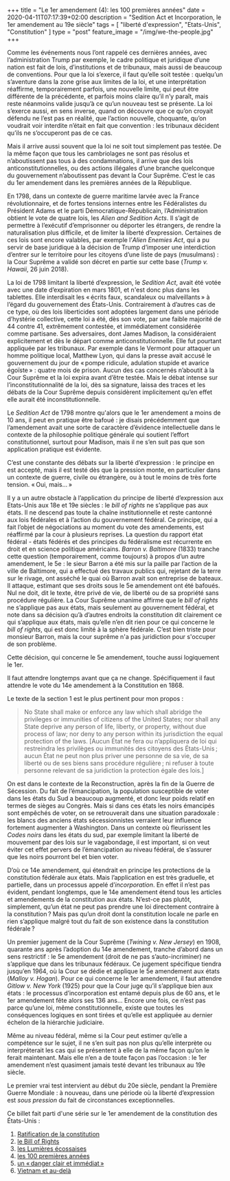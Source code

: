 +++
title = "Le 1er amendement (4): les 100 premières années"
date = 2020-04-11T07:17:39+02:00
description = "Sedition Act et Incorporation, le 1er amendement au 19e siècle"
tags = [ "liberté d'expression", "Etats-Unis", "Constitution" ]
type = "post"
feature_image = "/img/we-the-people.jpg"
+++

Comme les événements nous l’ont rappelé ces dernières années, avec l’administration Trump par exemple, le cadre politique et juridique d’une nation est fait de lois, d’institutions et de tribunaux, mais aussi de beaucoup de conventions. Pour que la loi s’exerce, il faut qu’elle soit testée : quelqu’un s’aventure dans la zone grise aux limites de la loi, et une interprétation réaffirme, temporairement parfois, une nouvelle limite, qui peut être différente de la précédente, et parfois moins claire qu’il n’y paraît, mais reste néanmoins valide jusqu’à ce qu’un nouveau test se présente. La loi s’exerce aussi, en sens inverse, quand on découvre que ce qu’on croyait défendu ne l’est pas en réalité, que l’action nouvelle, choquante, qu’on voudrait voir interdite n’était en fait que convention : les tribunaux décident qu’ils ne s’occuperont pas de ce cas.

Mais il arrive aussi souvent que la loi ne soit tout simplement pas testée. De la même façon que tous les cambriolages ne sont pas résolus et n’aboutissent pas tous à des condamnations, il arrive que des lois anticonstitutionnelles, ou des actions illégales d’une branche quelconque du gouvernement n’aboutissent pas devant la Cour Suprême. C’est le cas du 1er amendement dans les premières années de la République.

En 1798, dans un contexte de guerre maritime larvée avec la France révolutionnaire, et de fortes tensions internes entre les Fédéralistes du Président Adams et le parti Démocratique-Républicain, l’Administration obtient le vote de quatre lois, les _Alien and Sedition Acts_. Il s’agit de permettre à l’exécutif d’emprisonner ou déporter les étrangers, de rendre la naturalisation plus difficile, et de limiter la liberté d’expression. Certaines de ces lois sont encore valables, par exemple l’_Alien Enemies Act_, qui a pu servir de base juridique à la décision de Trump d’imposer une interdiction d’entrer sur le territoire pour les citoyens d’une liste de pays (musulmans) : la Cour Suprême a validé son décret en partie sur cette base (_Trump v. Hawaii_, 26 juin 2018).

La loi de 1798 limitant la liberté d’expression, le _Sedition Act_, avait été votée avec une date d’expiration en mars 1801, et n'est donc plus dans les tablettes. Elle interdisait les « écrits faux, scandaleux ou malveillants » à l’égard du gouvernement des États-Unis. Contrairement à d’autres cas de ce type, où des lois liberticides sont adoptées largement dans une période d’hystérie collective, cette loi a été, dès son vote, par une faible majorité de 44 contre 41, extrêmement contestée, et immédiatement considérée comme partisane. Ses adversaires, dont James Madison, la considéraient explicitement et dès le départ comme anticonstitutionnelle. Elle fut pourtant appliquée par les tribunaux. Par exemple dans le Vermont pour attaquer un homme politique local, Matthew Lyon, qui dans la presse avait accusé le gouvernement du jour de « pompe ridicule, adulation stupide et avarice égoïste » : quatre mois de prison. Aucun des cas concernés n’aboutit à la Cour Suprême et la loi expira avant d’être testée. Mais le débat intense sur l’inconstitutionnalité de la loi, dès sa signature, laissa des traces et les débats de la Cour Suprême depuis considèrent implicitement qu’en effet elle aurait été inconstitutionnelle.

Le _Sedition Act_ de 1798 montre qu'alors que le 1er amendement a moins de 10 ans, il peut en pratique être bafoué : je disais précédemment que l’amendement avait une sorte de caractère d’évidence intellectuelle dans le contexte de la philosophie politique générale qui soutient l’effort constitutionnel, surtout pour Madison, mais il ne s’en suit pas que son application pratique est évidente.

C’est une constante des débats sur la liberté d’expression : le principe en est accepté, mais il est testé dès que la pression monte, en particulier dans un contexte de guerre, civile ou étrangère, ou à tout le moins de très forte tension. « Oui, mais... »

Il y a un autre obstacle à l’application du principe de liberté d’expression aux Etats-Unis aux 18e et 19e siècles : le _bill of rights_ ne s’applique pas aux états. Il ne descend pas toute la chaîne institutionnelle et reste cantonné aux lois fédérales et à l’action du gouvernement fédéral. Ce principe, qui a fait l’objet de négociations au moment du vote des amendements, est réaffirmé par la cour à plusieurs reprises. La question du rapport état fédéral - états fédérés et des principes du fédéralisme est récurrente en droit et en science politique américains. _Barron v. Baltimore_ (1833) tranche cette question (temporairement, comme toujours) à propos d’un autre amendement, le 5e : le sieur Barron a été mis sur la paille par l’action de la ville de Baltimore, qui a effectué des travaux publics qui, rejetant de la terre sur le rivage, ont asséché le quai où Barron avait son entreprise de bateaux. Il attaque, estimant que ses droits sous le 5e amendement ont été bafoués. Nul ne doit, dit le texte, être privé de vie, de liberté ou de sa propriété sans procédure régulière. La Cour Suprême unanime affirme que le _bill of rights_ ne s’applique pas aux états, mais seulement au gouvernement fédéral, et note dans sa décision qu’à d’autres endroits la constitution dit clairement ce qui s’applique aux états, mais qu’elle n’en dit rien pour ce qui concerne le _bill of rights_, qui est donc limité à la sphère fédérale. C’est bien triste pour monsieur Barron, mais la cour suprême n'a pas juridiction pour s'occuper de son problème.

Cette décision, qui concerne le 5e amendement, touche aussi logiquement le 1er.

Il faut attendre longtemps avant que ça ne change. Spécifiquement il faut attendre le vote du 14e amendement à la Constitution en 1868.

Le texte de la section 1 est le plus pertinent pour mon propos :

> No State shall make or enforce any law which shall abridge the privileges or immunities of citizens of the United States; nor shall any State deprive any person of life, liberty, or property, without due process of law; nor deny to any person within its jurisdiction the equal protection of the laws. [Aucun État ne fera ou n’appliquera de loi qui restreindra les privilèges ou immunités des citoyens des États-Unis ; aucun État ne peut non plus priver une personne de sa vie, de sa liberté ou de ses biens sans procédure régulière ; ni refuser à toute personne relevant de sa juridiction la protection égale des lois.]

On est dans le contexte de la Reconstruction, après la fin de la Guerre de Sécession. Du fait de l’émancipation, la population susceptible de voter dans les états du Sud a beaucoup augmenté, et donc leur poids relatif en termes de sièges au Congrès. Mais si dans ces états les noirs émancipés sont empêchés de voter, on se retrouverait dans une situation paradoxale : les blancs des anciens états sécessionnistes verraient leur influence fortement augmenter à Washington. Dans un contexte où fleurissent les _Codes noirs_ dans les états du sud, par exemple limitant la liberté de mouvement par des lois sur le vagabondage, il est important, si on veut éviter cet effet pervers de l’émancipation au niveau fédéral, de s’assurer que les noirs pourront bel et bien voter.

D’où ce 14e amendement, qui étendrait en principe les protections de la constitution fédérale aux états. Mais l’application en est très graduelle, et partielle, dans un processus appelé d’_incorporation_. En effet il n’est pas évident, pendant longtemps, que le 14e amendement étend tous les articles et amendements de la constitution aux états. N’est-ce pas plutôt, simplement, qu’un état ne peut pas prendre une loi directement contraire à la constitution ? Mais pas qu’un droit dont la constitution locale ne parle en rien s’applique malgré tout du fait de son existence dans la constitution fédérale ?

Un premier jugement de la Cour Suprême (_Twining v. New Jersey_) en 1908, quarante ans après l’adoption du 14e amendement, tranche d’abord dans un sens restrictif : le 5e amendement (droit de ne pas s’auto-incriminer) ne s’applique que dans les tribunaux fédéraux. Ce jugement spécifique tiendra jusqu’en 1964, où la Cour se dédie et applique le 5e amendement aux états (_Malloy v. Hogan_). Pour ce qui concerne le 1er amendement, il faut attendre _Gitlow v. New York_ (1925) pour que la Cour juge qu’il s’applique bien aux états : le processus d’incorporation est entamé depuis plus de 60 ans, et le 1er amendement fête alors ses 136 ans... Encore une fois, ce n’est pas parce qu’une loi, même constitutionnelle, existe que toutes les conséquences logiques en sont tirées et qu’elle est appliquée au dernier échelon de la hiérarchie judiciaire.

Même au niveau fédéral, même si la Cour peut estimer qu’elle a compétence sur le sujet, il ne s’en suit pas non plus qu’elle interprète ou interpréterait les cas qui se présentent à elle de la même façon qu’on le ferait maintenant. Mais elle n’en a de toute façon pas l’occasion : le 1er amendement n’est quasiment jamais testé devant les tribunaux au 19e siècle.

Le premier vrai test intervient au début du 20e siècle, pendant la Première Guerre Mondiale : à nouveau, dans une période où la liberté d’expression est _sous pression_ du fait de circonstances exceptionnelles.

Ce billet fait parti d'une série sur le 1er amendement de la constitution des États-Unis :

1. [Ratification de la constitution](/blog/premier-amendement-1/)
1. [le Bill of Rights](/blog/premier-amendement-2/)
1. [les Lumières écossaises](/blog/premier-amendement-3/)
1. [les 100 premières années](/blog/premier-amendement-4/)
1. [un « danger clair et immédiat »](/blog/premier-amendement-5/)
1. [Vietnam et au-delà](/blog/premier-amendement-6/)
